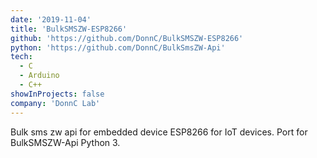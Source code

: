 ```yaml
---
date: '2019-11-04'
title: 'BulkSMSZW-ESP8266'
github: 'https://github.com/DonnC/BulkSMSZW-ESP8266'
python: 'https://github.com/DonnC/BulkSmsZW-Api'
tech:
  - C
  - Arduino
  - C++
showInProjects: false
company: 'DonnC Lab'
---
```


Bulk sms zw api for embedded device ESP8266 for IoT devices. Port for BulkSMSZW-Api Python 3.
